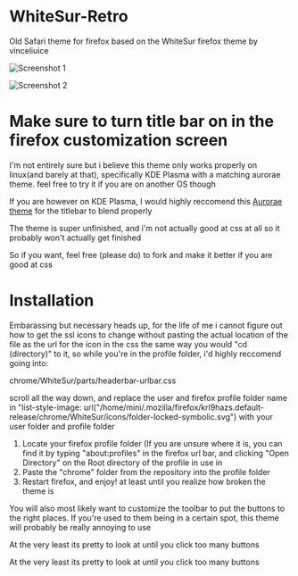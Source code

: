 # WhiteSur-Retro
Old Safari theme for firefox based on the WhiteSur firefox theme by vinceliuice 

![Screenshot 1](https://i.imgur.com/lSuLtf7.png)

![Screenshot 2](https://i.imgur.com/LZlv6VZ.png)

# Make sure to turn title bar on in the firefox customization screen

I'm not entirely sure but i believe this theme only works properly on linux(and barely at that), specifically KDE Plasma with a matching aurorae theme. 
feel free to try it if you are on another OS though

If you are however on KDE Plasma, I would highly reccomend this [Aurorae theme](https://store.kde.org/p/1002696) for the titlebar to blend properly

The theme is super unfinished, and i'm not actually good at css at all so it probably won't actually get finished

So if you want, feel free (please do) to fork and make it better if you are good at css 

# Installation 

Embarassing but necessary heads up, for the life of me i cannot figure out how to get the ssl icons to change without pasting the actual location of the file as
the url for the icon in the css the same way you would "cd (directory)" to it, so while you're in the profile folder, i'd highly reccomend going into:

chrome/WhiteSur/parts/headerbar-urlbar.css

scroll all the way down, and replace the user and firefox profile folder name in 
"list-style-image: url("/home/mini/.mozilla/firefox/krl9hazs.default-release/chrome/WhiteSur/icons/folder-locked-symbolic.svg")
with your user folder and profile folder

1. Locate your firefox profile folder
   (If you are unsure where it is, you can find it by typing "about:profiles" in the firefox url bar, and clicking "Open Directory" on the Root directory of the profile in use
 in 
2. Paste the "chrome" folder from the repository into the profile folder
3. Restart firefox, and enjoy! at least until you realize how broken the theme is

You will also most likely want to customize the toolbar to put the buttons to the right places. If you're used to them being in a certain spot, this theme will probably be really annoying to use

At the very least its pretty to look at until you click too many buttons

   At the very least its pretty to look at until you click too many buttons
